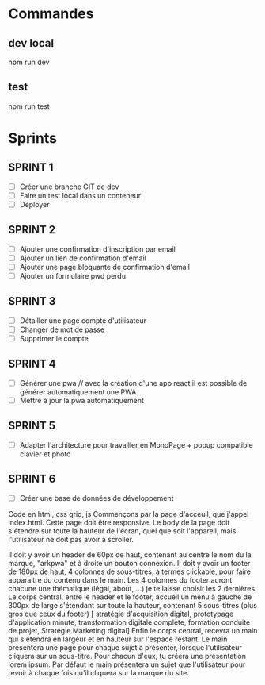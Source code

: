 # Commandes

## dev local
npm run dev

## test 
npm run test

## 



# Sprints

## SPRINT 1
- [ ] Créer une branche GIT de dev
- [ ] Faire un test local dans un conteneur
- [ ] Déployer

## SPRINT 2
- [ ] Ajouter une confirmation d'inscription par email
- [ ] Ajouter un lien de confirmation d'email
- [ ] Ajouter une page bloquante de confirmation d'email
- [ ] Ajouter un formulaire pwd perdu

## SPRINT 3
- [ ] Détailler une page compte d'utilisateur
- [ ] Changer de mot de passe
- [ ] Supprimer le compte

## SPRINT 4
- [ ] Générer une pwa // avec la création d'une app react il est possible de générer automatiquement une PWA
- [ ] Mettre à jour la pwa automatiquement

## SPRINT 5
- [ ] Adapter l'architecture pour travailler en MonoPage + popup compatible clavier et photo

## SPRINT 6 
- [ ] Créer une base de données de développement


Code en html, css grid, js
Commençons par la page d'acceuil, que j'appel index.html.
Cette page doit être responsive.
Le body de la page doit s'étendre sur toute la hauteur de l'écran, quel que soit l'appareil, mais l'utilisateur ne doit pas avoir à scroller.

Il doit y avoir un header de 60px de haut, contenant au centre le nom du la marque, "arkpwa" et à droite un bouton connexion.
Il doit y avoir un footer de 180px de haut, 4 colonnes de sous-titres, à termes clickable, pour faire apparaitre du contenu dans le main. Les 4 colonnes du footer auront chacune une thématique (légal, about, ...) je te laisse choisir les 2 dernières.
Le corps central, entre le header et le footer, accueil un menu à gauche de 300px de large s'étendant sur toute la hauteur, contenant 5 sous-titres (plus gros que ceux du footer) [ stratégie d'acquisition digital, prototypage d'application minute, transformation digitale complète, formation conduite de projet, Stratégie Marketing digital]
Enfin le corps central, recevra un main qui s'étendra en largeur et en hauteur sur l'espace restant. Le main présentera une page pour chaque sujet à présenter, lorsque l'utilisateur cliquera sur un sous-titre. Pour chacun d'eux, tu créera une présentation lorem ipsum. Par défaut le main présentera un sujet que l'utilisateur pour revoir à chaque fois qu'il cliquera sur la marque du site.
